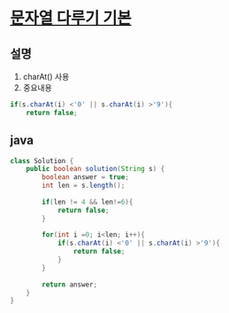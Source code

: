 # [문자열 다루기 기본](https://programmers.co.kr/learn/courses/30/lessons/12918)

## 설명
1. charAt() 사용
2. 중요내용
``` java
if(s.charAt(i) <'0' || s.charAt(i) >'9'){
    return false;
```


## java
``` java
class Solution {
    public boolean solution(String s) {
        boolean answer = true;
        int len = s.length();
        
        if(len != 4 && len!=6){
            return false;
        }
        
        for(int i =0; i<len; i++){
            if(s.charAt(i) <'0' || s.charAt(i) >'9'){
                return false;
            }
        }
        
        return answer;
    }
}
```
